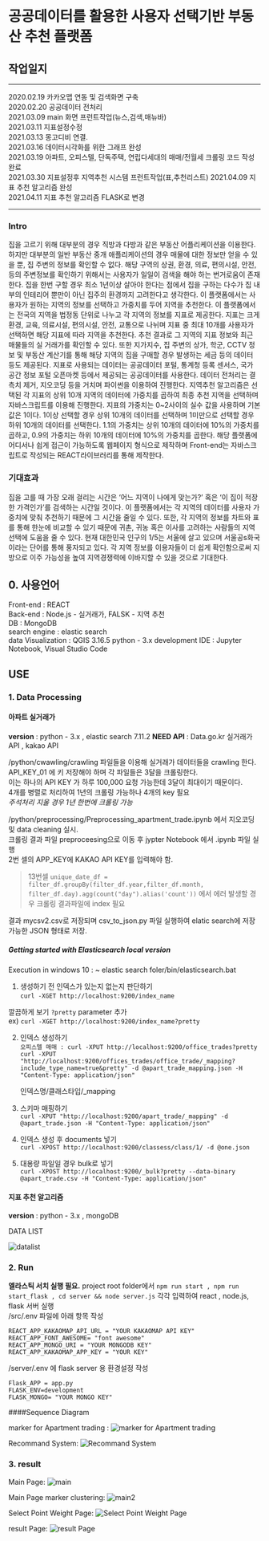 # 공공데이터를 활용한 사용자 선택기반 부동산 추천 플랫폼

## 작업일지

---


2020.02.19 카카오맵 연동 및 검색화면 구축  
2020.02.20 공공데이터 전처리  
2021.03.09 main 화면 프런트작업(뉴스,검색,매뉴바)  
2021.03.11 지표설정수정  
2021.03.13 몽고디비 연결.  
2021.03.16 데이터시각화를 위한 그래프 완성  
2021.03.19 아파트, 오피스텔, 단독주택, 연립다세대의 매매/전월세 크롤링 코드 작성완료  
2021.03.30 지표설정후 지역추천 시스템 프런트작업(표,추천리스트)
2021.04.09 지표 추천 알고리즘 완성  
2021.04.11 지표 추천 알고리즘 FLASK로 변경


---

### Intro

집을 고르기 위해 대부분의 경우 직방과 다방과 같은 부동산 어플리케이션을 이용한다. 하지만 대부분의 일반 부동산 중개 애플리케이션의 경우 매물에 대한 정보만 얻을 수 있을 뿐, 집 주변의 정보를 확인할 수 없다. 해당 구역의 상권, 환경, 의료, 편의시설, 안전, 등의 주변정보를 확인하기 위해서는 사용자가 일일이 검색을 해야 하는 번거로움이 존재한다. 집을 한번 구할 경우 최소 1년이상 살아야 한다는 점에서 집을 구하는 다수가 집 내부의 인테리어 뿐만이 아닌 집주의 환경까지 고려한다고 생각한다. 이 플랫폼에서는 사용자가 원하는 지역의 정보를 선택하고 가중치를 두어 지역을 추천한다.
 이 플랫폼에서는 전국의 지역을 법정동 단위로 나누고 각 지역의 정보를 지표로 제공한다. 지표는 크게 환경, 교육, 의료시설, 편의시설, 안전, 교통으로 나뉘며 지표 중 최대 10개를 사용자가 선택하면 해당 지표에 따라 지역을 추천한다. 추천 결과로 그 지역의 지표 정보와 최근 매물들의 실 거래가를 확인할 수 있다. 또한 지가지수, 집 주변의 상가, 학군, CCTV 정보 및 부동산 계산기를 통해 해당 지역의 집을 구매할 경우 발생하는 세금 등의 데이터 등도 제공된다. 지표로 사용되는 데이터는 공공데이터 포털, 통계청 등록 센서스, 국가 공간 정보 포털 오픈마켓 등에서 제공되는 공공데이터를 사용한다. 데이터 전처리는 결측치 제거, 지오코딩 등을 거치며 파이썬을 이용하여 진행한다. 지역추천 알고리즘은 선택된 각 지표의 상위 10개 지역의 데이터에 가중치를 곱하여 최종 추천 지역을 선택하며 자바스크립트를 이용해 진행한다. 지표의 가중치는 0~2사이의 실수 값을 사용하며 기본값은 1이다. 1이상 선택할 경우 상위 10개의 데이터를 선택하며 1미만으로 선택할 경우 하위 10개의 데이터를 선택한다. 1.1의 가중치는 상위 10개의 데이터에 10%의 가중치를 곱하고, 0.9의 가중치는 하위 10개의 데이터에 10%의 가중치를 곱한다. 해당 플랫폼에 어디서나 쉽게 접근이 가능하도록 웹페이지 형식으로 제작하며 Front-end는 자바스크립트로 작성되는 REACT라이브러리를 통해 제작한다. 
 
 
### 기대효과

 집을 고를 때 가장 오래 걸리는 시간은 ‘어느 지역이 나에게 맞는가?’ 혹은 ‘이 집이 적장한 가격인가’를 검색하는 시간일 것이다. 이 플랫폼에서는 각 지역의 데이터를 사용자 가중치에 맞춰 추천하기 때문에 그 시간을 줄일 수 있다. 또한, 각 지역의 정보를 차트와 표를 통해 한눈에 비교할 수 있기 때문에 귀촌, 귀농 혹은 이사를 고려하는 사람들의 지역 선택에 도움을 줄 수 있다.  현재 대한민국 인구의 1/5는 서울에 살고 있으며 서울공s화국이라는 단어를 통해 풍자되고 있다. 각 지역 정보를 이용자들이 더 쉽게 확인함으로써 지방으로 이주 가능성을 높여 지역경쟁력에 이바지할 수 있을 것으로 기대한다.


## 0. 사용언어

Front-end : REACT  
Back-end : Node.js - 실거래가, FALSK - 지역 추천  
DB : MongoDB  
search engine : elastic search  
data Visualization : QGIS 3.16.5
python - 3.x
development IDE : Jupyter Notebook, Visual Studio Code
## USE

### 1. Data Processing

#### 아파트 실거래가
**version**  : python  - 3.x  ,   elastic search 7.11.2
**NEED API** : Data.go.kr 실거래가 API   ,   kakao API

/python/cwawling/crawling 파일들을 이용해 실거래가 데이터들을 crawling 한다.   
API_KEY_01 에 키 저장해야 하며 각 파일들은 3달을 크롤링한다.   
이는 하나의 API KEY 가 하루 100,000 요청 가능한데 3달이 최대이기 때문이다.     
4개를 병렬로 처리하여 1년의 크롤링 가능하나 4개의 key 필요  
*주석처리 지울 경우 1년 한번에 크롤링 가능*


/python/preprocessing/Preprocessing_apartment_trade.ipynb 에서 지오코딩 및 data cleaning 실시.   
크롤링 결과 파일 preproceesing으로 이동 후 jypter Notebook 에서 .ipynb 파일 실행  
2번 셀의 APP_KEY에 KAKAO API KEY를 입력해야 함.

> 13번셀 `unique_date_df = filter_df.groupBy(filter_df.year,filter_df.month, filter_df.day).agg(count("day").alias('count'))` 에서 에러 발생할 경우 크롤링 결과파일에 index 필요  

결과 mycsv2.csv로 저장되며 csv_to_json.py 파일 실행하여 elatic search에 저장가능한 JSON 형태로 저장.  

##### Getting started with Elasticsearch local version  

Execution in windows 10 : ~ elastic search foler/bin/elasticsearch.bat 

1. 생성하기 전 인덱스가 있는지 없는지 판단하기  
   `curl -XGET http://localhost:9200/index_name`  

깔끔하게 보기 `?pretty` parameter 추가  
ex) `curl -XGET http://localhost:9200/index_name?pretty`

2. 인덱스 생성하기  
    `오피스텔 매매 : curl -XPUT http://localhost:9200/office_trades?pretty`  
    `curl -XPUT "http://localhost:9200/offices_trades/office_trade/_mapping?include_type_name=true&pretty" -d @apart_trade_mapping.json -H "Content-Type: application/json" `

    인덱스명/클래스타입/\_mapping

3. 스키마 매핑하기  
   `curl -XPUT "http://localhost:9200/apart_trade/_mapping" -d @apart_trade.json -H "Content-Type: application/json"`

4. 인덱스 생성 후 documents 넣기   
   `curl -XPOST http://localhost:9200/classess/class/1/ -d @one.json`

5. 대용량 파일일 경우 bulk로 넣기  
   `curl -XPOST http://localhost:9200/_bulk?pretty --data-binary @apart_trade.csv -H "Content-Type: application/json" `


#### 지표 추천 알고리즘
**version**  : python  - 3.x  ,   mongoDB

DATA LIST

![datalist](https://github.com/Mingtorr/myhouse/blob/master/images/data_list.png)


### 2. Run

**엘라스틱 서치 실행 필요.** project root folder에서 `npm run start , npm run start_flask , cd server && node server.js` 각각 입력하여 react , node.js, flask 서버 실행  
/src/.env 파일에 아래 항목 작성
```
REACT_APP_KAKAOMAP_API_URL = "YOUR KAKAOMAP API KEY"
REACT_APP_FONT_AWESOME= "font awesome"
REACT_APP_MONGO_URI = "YOUR MONGODB KEY"
REACT_APP_KAKAOMAP_APP_KEY = "YOUR KEY"
```

/server/.env 에 flask server 용 환경설정 작성
```
Flask_APP = app.py
FLASK_ENV=development
FLASK_MONGO= "YOUR MONGO KEY"
```
####Sequence Diagram


marker for Apartment trading :
![marker for Apartment trading](https://github.com/Mingtorr/myhouse/blob/master/images/diagram.png)

Recommand System:
![Recommand System](https://github.com/Mingtorr/myhouse/blob/master/images/diagram2.png)

### 3. result

Main Page:
![main](https://github.com/Mingtorr/myhouse/blob/master/images/main.png)

Main Page marker clustering:
![main2](https://github.com/Mingtorr/myhouse/blob/master/images/main2.png)

Select Point Weight Page:
![Select Point Weight Page](https://github.com/Mingtorr/myhouse/blob/master/images/point.png)

result Page:
![result Page](https://github.com/Mingtorr/myhouse/blob/master/images/result.png)






